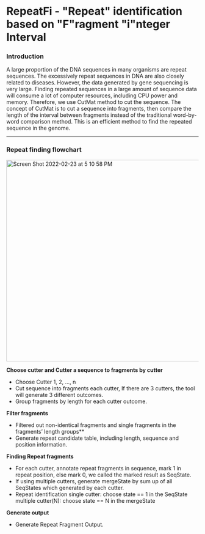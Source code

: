 # RepeatFi - "Repeat" identification based on "F"ragment "i"nteger Interval

### Introduction
A large proportion of the DNA sequences in many organisms are repeat sequences. The excessively repeat sequences in DNA are also closely related to diseases. However, the data generated by gene sequencing is very large. Finding repeated sequences in a large amount of sequence data will consume a lot of computer resources, including CPU power and memory. Therefore, we use CutMat method to cut the sequence. The concept of CutMat is to cut a sequence into fragments, then compare the length of the interval between fragments instead of the traditional word-by-word comparison method. This is an efficient method to find the repeated sequence in the genome.

---

### Repeat finding flowchart
<img width="527" alt="Screen Shot 2022-02-23 at 5 10 58 PM" src="https://user-images.githubusercontent.com/36653195/155289660-09ce9e12-220d-4b06-bbe7-ebf6c1fa559d.png">

**Choose cutter and Cutter a sequence to fragments by cutter**
  - Choose Cutter 1, 2, ..., n
  - Cut sequence into fragments each cutter, If there are 3 cutters, the tool will generate 3 different outcomes.
  - Group fragments by length for each cutter outcome. 
  
**Filter fragments**
  - Filtered out non-identical fragments and single fragments in the fragments’ length groups**
  - Generate repeat candidate table, including length, sequence and position information.

**Finding Repeat fragments**
  - For each cutter, annotate repeat fragments in sequence, mark 1 in repeat position, else mark 0, we called the marked result as SeqState.
  - If using multiple cutters, generate mergeState by sum up of all SeqStates which generated by each cutter.
  - Repeat identification
    single cutter: choose state == 1 in the SeqState 
    multiple cutter(N): choose state == N in the mergeState

**Generate output**
  - Generate Repeat Fragment Output.
